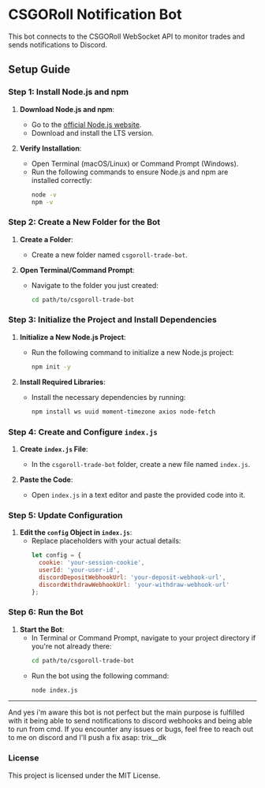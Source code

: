 # CSGORoll Notification Bot

This bot connects to the CSGORoll WebSocket API to monitor trades and sends notifications to Discord.

## Setup Guide

### Step 1: Install Node.js and npm

1. **Download Node.js and npm**:
   - Go to the [official Node.js website](https://nodejs.org/).
   - Download and install the LTS version.

2. **Verify Installation**:
   - Open Terminal (macOS/Linux) or Command Prompt (Windows).
   - Run the following commands to ensure Node.js and npm are installed correctly:
     ```bash
     node -v
     npm -v
     ```

### Step 2: Create a New Folder for the Bot

1. **Create a Folder**:
   - Create a new folder named `csgoroll-trade-bot`.

2. **Open Terminal/Command Prompt**:
   - Navigate to the folder you just created:
     ```bash
     cd path/to/csgoroll-trade-bot
     ```

### Step 3: Initialize the Project and Install Dependencies

1. **Initialize a New Node.js Project**:
   - Run the following command to initialize a new Node.js project:
     ```bash
     npm init -y
     ```

2. **Install Required Libraries**:
   - Install the necessary dependencies by running:
     ```bash
     npm install ws uuid moment-timezone axios node-fetch
     ```

### Step 4: Create and Configure `index.js`

1. **Create `index.js` File**:
   - In the `csgoroll-trade-bot` folder, create a new file named `index.js`.

2. **Paste the Code**:
   - Open `index.js` in a text editor and paste the provided code into it.

### Step 5: Update Configuration

1. **Edit the `config` Object in `index.js`**:
   - Replace placeholders with your actual details:
     ```javascript
     let config = {
       cookie: 'your-session-cookie',
       userId: 'your-user-id',
       discordDepositWebhookUrl: 'your-deposit-webhook-url',
       discordWithdrawWebhookUrl: 'your-withdraw-webhook-url'
     };
     ```

### Step 6: Run the Bot

1. **Start the Bot**:
   - In Terminal or Command Prompt, navigate to your project directory if you're not already there:
     ```bash
     cd path/to/csgoroll-trade-bot
     ```
   - Run the bot using the following command:
     ```bash
     node index.js
     ```

_________________________________________________________________________________________________________________________________________________________________________

And yes i'm aware this bot is not perfect but the main purpose is fulfilled with it being able to send notifications to discord webhooks and being able to run from cmd. 
If you encounter any issues or bugs, feel free to reach out to me on discord and I'll push a fix asap: trix__dk  


### License

This project is licensed under the MIT License.
